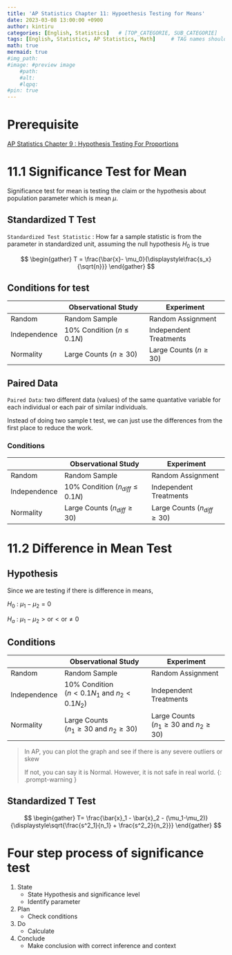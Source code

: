 ```yaml
---
title: 'AP Statistics Chapter 11: Hypoethesis Testing for Means'
date: 2023-03-08 13:00:00 +0900
author: kintiru
categories: [English, Statistics]   # [TOP_CATEGORIE, SUB_CATEGORIE]
tags: [English, Statistics, AP Statistics, Math]     # TAG names should always be lowercase
math: true
mermaid: true
#img_path: 
#image: #preview image
    #path:
    #alt:
    #lqpq:
#pin: true
---
```


# Prerequisite

[AP Statistics Chapter 9 : Hypothesis Testing For Proportions](/english/statistics/2023/01/31/AP-Statistics-Chapter-9/)

# 11.1 Significance Test for Mean

Significance test for mean is testing the claim or the hypothesis about population parameter which is mean $\mu$.


## Standardized T Test

`Standardized Test Statistic` : How far a sample statistic is from the parameter in standardized unit, assuming the null hypothesis $H_0$ is true

$$
\begin{gather}
T = \frac{\bar{x}- \mu_0}{\displaystyle\frac{s_x}{\sqrt{n}}}
\end{gather}
$$


## Conditions for test

|              | Observational Study           | Experiment                 |
|--------------|-------------------------------|----------------------------|
| Random       | Random Sample                 | Random Assignment          |
| Independence | 10% Condition ($n\leq0.1N$)   | Independent Treatments     |
| Normality    | Large Counts ($n \geq 30$)    | Large Counts ($n \geq 30$) |


## Paired Data

`Paired Data`: two different data (values) of the same quantative variable for each individual or each pair of similar individuals.

Instead of doing two sample t test, we can just use the differences from the first place to reduce the work.

### Conditions

|              | Observational Study                  | Experiment                        |
|--------------|--------------------------------------|-----------------------------------|
| Random       | Random Sample                        | Random Assignment                 |
| Independence | 10% Condition ($n_{diff}\leq0.1N$)   | Independent Treatments            |
| Normality    | Large Counts ($n_{diff} \geq 30$)    | Large Counts ($n_{diff} \geq 30$) |


# 11.2 Difference in Mean Test

## Hypothesis

Since we are testing if there is difference in means,

$H_0$ : $\mu_1 - \mu_2= 0$

$H_a$ : $\mu_1 - \mu_2 > \text{or} < \text{or} \neq  0$

## Conditions

|              | Observational Study                               | Experiment                                        |
|--------------|---------------------------------------------------|---------------------------------------------------|
| Random       | Random Sample                                     | Random Assignment                                 |
| Independence | 10% Condition<br>($n<0.1N_1$ and $n_2<0.1N_2$)    | Independent Treatments                            |
| Normality    | Large Counts<br>($n_1 \geq 30$ and $n_2 \geq 30$) | Large Counts<br>($n_1 \geq 30$ and $n_2 \geq 30$) |

> In AP, you can plot the graph and see if there is any severe outliers or skew
>
> If not, you can say it is Normal. However, it is not safe in real world.
{: .prompt-warning }

## Standardized T Test

$$
\begin{gather}
T= \frac{\bar{x}_1 - \bar{x}_2 - (\mu_1-\mu_2)}{\displaystyle\sqrt{\frac{s^2_1}{n_1} + \frac{s^2_2}{n_2}}}
\end{gather}
$$


# Four step process of significance test

 1. State
    - State Hypothesis and significance level
    - Identify parameter
 2. Plan
    - Check conditions
 3. Do
    - Calculate
 4. Conclude
    - Make conclusion with correct inference and context
